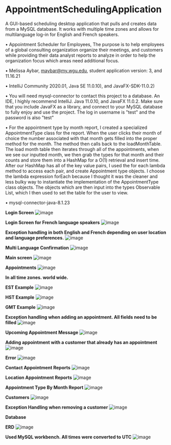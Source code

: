 # AppointmentSchedulingApplication
A GUI-based scheduling desktop application that pulls and creates data from a MySQL database. It works with multiple time zones and allows for multilanguage log-in for English and French speakers.

•  Appointment Scheduler for Employees, The purpose is to help employees of a global consulting organization organize their meetings, and customers
while providing their data analyst reports to analyze  in order to help the organization focus which areas need additional focus.

•  Melissa Aybar, maybar@my.wgu.edu, student application version: 3, and 11.16.21

•  IntelliJ Community 2020.01, Java SE 11.0.10), and JavaFX-SDK-11.0.2)

•  You will need mysql-connector to contact this project to a database. An IDE, I highly recommend IntelliJ. Java 11.0.10, and JavaFX 11.0.2. Make sure that you include JavaFX as
a library, and connect to your MySQL database to fully enjoy and use the project. The log in username is "test" and the password is also "test"

•  For the appointment type by month report, I created a specialized AppointmentType class for the report. When the user clicks their month of choice
the number associated with that month gets filled into the proper method for the month. The method then calls back to the loadMonthTable. The load month
table then iterates through all of the appointments, when we see our inputted month, we then grab the types for that month and their counts and store
them into a HashMap for a O(1) retrieval and insert time. After our HashMap has all of the key value pairs, I used the for each lambda method to access
each pair, and create Appointment type objects. I choose the lambda expression forEach because I thought it was the cleaner and less bulky way to instantiate
 the implementation of the AppointmentType class objects. The objects which are then input into the types Observable List, which I then used to set the table for the user to view.

•  mysql-connector-java-8.1.23


**Login Screen**
![image](https://user-images.githubusercontent.com/30645979/142281468-bffee522-3ad0-473f-9f83-b61f2feba53a.png)

**Login Screen for French language speakers**
![image](https://user-images.githubusercontent.com/30645979/142286594-39f637d9-9688-45a5-a5b2-8e9fecd062db.png)

**Exception handling in both English and French depending on user location and language preferences.**
![image](https://user-images.githubusercontent.com/30645979/142286724-2f877679-6b84-4e8c-a753-58dff640724e.png)

**Multi Language Confirmation**
![image](https://user-images.githubusercontent.com/30645979/142286786-49269bf5-8de9-4929-9d6c-f724ac05df8f.png)

**Main screen**
![image](https://user-images.githubusercontent.com/30645979/142284532-3955aa19-2f58-4c4e-9c62-119ebe5745d1.png)

**Appointments**
![image](https://user-images.githubusercontent.com/30645979/142277779-f85bbd78-097d-42e2-a324-07ee2b8ba5e5.png)

**In all time zones. world wide.**

**EST Example**
![image](https://user-images.githubusercontent.com/30645979/142281734-556dafd4-6900-4f8a-b4a0-b86a122f6b59.png)

**HST Example**
![image](https://user-images.githubusercontent.com/30645979/142281920-4a0e9f87-bcda-41d5-a745-22e4b97ab585.png)

**GMT Example**
![image](https://user-images.githubusercontent.com/30645979/142282184-0ebdefa4-34c6-4329-8ec2-7f5033be39b9.png)


**Exception handling when adding an appointment. All fields need to be filled**
![image](https://user-images.githubusercontent.com/30645979/142278058-d8db5e53-3f03-45c0-b4f7-25825351cbf3.png)

**Upcoming Appointment Message**
![image](https://user-images.githubusercontent.com/30645979/142278255-9bed938b-465d-4839-8c83-20653ecc2fef.png)


**Adding appointment with a customer that already has an appointment**
![image](https://user-images.githubusercontent.com/30645979/142278733-939e8f01-5aec-4198-8ac9-c8f99e4ea15a.png)

**Error**
![image](https://user-images.githubusercontent.com/30645979/142278775-029cbbed-65e4-4e4e-8ae1-bea1bda5efed.png)

**Contact Appointment Reports**
![image](https://user-images.githubusercontent.com/30645979/142278986-40996c64-f8af-468a-b500-e1bd59ea1917.png)

**Location Appointment Reports**
![image](https://user-images.githubusercontent.com/30645979/142279084-60168e0f-6a82-4b45-a8ff-4994c877e712.png)

**Appointment Type By Month Report**
![image](https://user-images.githubusercontent.com/30645979/142281118-21556cd5-6d6b-4ad6-be57-d0c31b39d33b.png)

**Customers**
![image](https://user-images.githubusercontent.com/30645979/142285399-299b68d5-8ae5-4056-a62a-e000a0f9627b.png)

**Exception Handling when removing a customer**
![image](https://user-images.githubusercontent.com/30645979/142285485-c41b6106-6b8e-4182-a2cd-076a9c73b708.png)

**Database**

**ERD**
![image](https://user-images.githubusercontent.com/30645979/140667700-9d4419ef-a1fc-4bed-8992-fba7585ec16d.png)


**Used MySQL workbench. All times were converted to UTC**
![image](https://user-images.githubusercontent.com/30645979/142285048-4074db1a-7157-4a23-856f-70518194dba3.png)


